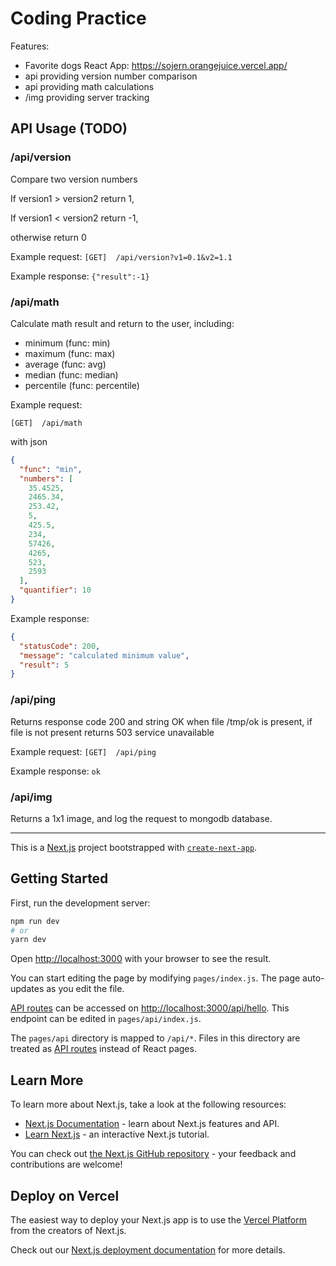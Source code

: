 # Coding Practice

Features:

- Favorite dogs React App: https://sojern.orangejuice.vercel.app/
- api providing version number comparison
- api providing math calculations
- /img providing server tracking

## API Usage (TODO)

### /api/version

Compare two version numbers

If version1 > version2 return 1,

If version1 < version2 return -1,

otherwise return 0

Example request: `[GET]  /api/version?v1=0.1&v2=1.1`

Example response: `{"result":-1}`

### /api/math

Calculate math result and return to the user, including:

- minimum (func: min)
- maximum (func: max)
- average (func: avg)
- median (func: median)
- percentile (func: percentile)

Example request:

``[GET]  /api/math``

with json

```json
{
  "func": "min",
  "numbers": [
    35.4525,
    2465.34,
    253.42,
    5,
    425.5,
    234,
    57426,
    4265,
    523,
    2593
  ],
  "quantifier": 10
}
```

Example response:

```json
{
  "statusCode": 200,
  "message": "calculated minimum value",
  "result": 5
}
```

### /api/ping

Returns response code 200 and string OK when file /tmp/ok is present, if file is not present returns 503 service
unavailable

Example request: `[GET]  /api/ping`

Example response: `ok`

### /api/img

Returns a 1x1 image, and log the request to mongodb database.

---

This is a [Next.js](https://nextjs.org/) project bootstrapped
with [`create-next-app`](https://github.com/vercel/next.js/tree/canary/packages/create-next-app).

## Getting Started

First, run the development server:

```bash
npm run dev
# or
yarn dev
```

Open [http://localhost:3000](http://localhost:3000) with your browser to see the result.

You can start editing the page by modifying `pages/index.js`. The page auto-updates as you edit the file.

[API routes](https://nextjs.org/docs/api-routes/introduction) can be accessed
on [http://localhost:3000/api/hello](http://localhost:3000/api/hello). This endpoint can be edited
in `pages/api/index.js`.

The `pages/api` directory is mapped to `/api/*`. Files in this directory are treated
as [API routes](https://nextjs.org/docs/api-routes/introduction) instead of React pages.

## Learn More

To learn more about Next.js, take a look at the following resources:

- [Next.js Documentation](https://nextjs.org/docs) - learn about Next.js features and API.
- [Learn Next.js](https://nextjs.org/learn) - an interactive Next.js tutorial.

You can check out [the Next.js GitHub repository](https://github.com/vercel/next.js/) - your feedback and contributions
are welcome!

## Deploy on Vercel

The easiest way to deploy your Next.js app is to use
the [Vercel Platform](https://vercel.com/new?utm_medium=default-template&filter=next.js&utm_source=create-next-app&utm_campaign=create-next-app-readme)
from the creators of Next.js.

Check out our [Next.js deployment documentation](https://nextjs.org/docs/deployment) for more details.
